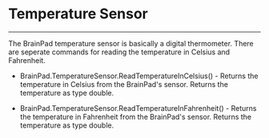 # Temperature Sensor
---
The BrainPad temperature sensor is basically a digital thermometer. There are seperate commands for reading the temperature in Celsius and Fahrenheit.
 
* BrainPad.TemperatureSensor.ReadTemperatureInCelsius() - Returns the temperature in Celsius from the BrainPad's sensor. Returns the temperature as type double.  

* BrainPad.TemperatureSensor.ReadTemperatureInFahrenheit() - Returns the temperature in Fahrenheit from the BrainPad's sensor. Returns the temperature as type double.